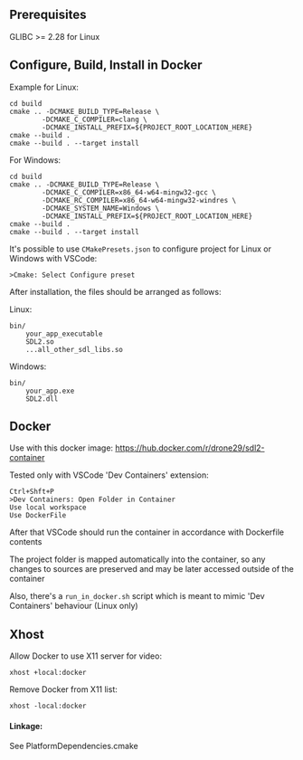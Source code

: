 ## Prerequisites
GLIBC >= 2.28 for Linux

## Configure, Build, Install in Docker

Example for Linux:
```
cd build
cmake .. -DCMAKE_BUILD_TYPE=Release \
        -DCMAKE_C_COMPILER=clang \
        -DCMAKE_INSTALL_PREFIX=${PROJECT_ROOT_LOCATION_HERE}
cmake --build .
cmake --build . --target install
```

For Windows:
```
cd build
cmake .. -DCMAKE_BUILD_TYPE=Release \
        -DCMAKE_C_COMPILER=x86_64-w64-mingw32-gcc \
        -DCMAKE_RC_COMPILER=x86_64-w64-mingw32-windres \
        -DCMAKE_SYSTEM_NAME=Windows \
        -DCMAKE_INSTALL_PREFIX=${PROJECT_ROOT_LOCATION_HERE}
cmake --build .
cmake --build . --target install
```

It's possible to use ```CMakePresets.json``` to configure project for Linux or Windows with VSCode:

```>Cmake: Select Configure preset```

After installation, the files should be arranged as follows:

Linux:
```
bin/
    your_app_executable
    SDL2.so
    ...all_other_sdl_libs.so
```
Windows:
```
bin/
    your_app.exe
    SDL2.dll
```

## Docker
Use with this docker image:
https://hub.docker.com/r/drone29/sdl2-container

Tested only with VSCode 'Dev Containers' extension:
```
Ctrl+Shft+P
>Dev Containers: Open Folder in Container
Use local workspace
Use DockerFile
```
After that VSCode should run the container in accordance with Dockerfile contents

The project folder is mapped automatically into the container, 
so any changes to sources are preserved and may be later accessed outside of the container

Also, there's a ```run_in_docker.sh``` script which is meant to mimic 'Dev Containers' behaviour (Linux only)

## Xhost
Allow Docker to use X11 server for video:
```
xhost +local:docker
```
Remove Docker from X11 list:
```
xhost -local:docker
```

#### Linkage:

See PlatformDependencies.cmake
